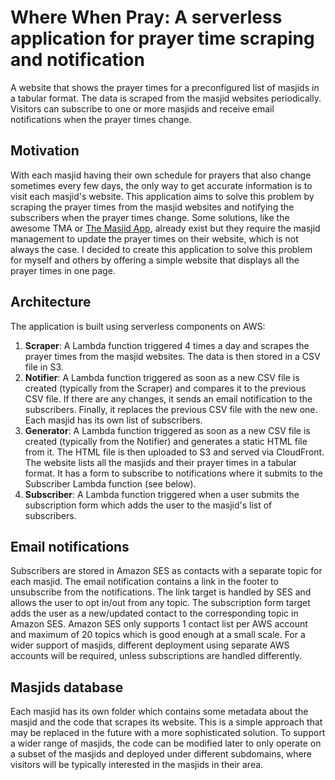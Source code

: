 # Where When Pray: A serverless application for prayer time scraping and notification

A website that shows the prayer times for a preconfigured list of masjids in a tabular format. The data is scraped from the masjid websites periodically. Visitors can subscribe to one or more masjids and receive email notifications when the prayer times change.

## Motivation

With each masjid having their own schedule for prayers that also change sometimes every few days, the only way to get accurate information is to visit each masjid's website. This application aims to solve this problem by scraping the prayer times from the masjid websites and notifying the subscribers when the prayer times change. Some solutions, like the awesome TMA or [The Masjid App](https://themasjidapp.net/), already exist but they require the masjid management to update the prayer times on their website, which is not always the case. I decided to create this application to solve this problem for myself and others by offering a simple website that displays all the prayer times in one page.

## Architecture

The application is built using serverless components on AWS:
1. **Scraper**: A Lambda function triggered 4 times a day and scrapes the prayer times from the masjid websites. The data is then stored in a CSV file in S3.
1. **Notifier**: A Lambda function triggered as soon as a new CSV file is created (typically from the Scraper) and compares it to the previous CSV file. If there are any changes, it sends an email notification to the subscribers. Finally, it replaces the previous CSV file with the new one. Each masjid has its own list of subscribers.
1. **Generator**: A Lambda function triggered as soon as a new CSV file is created (typically from the Notifier) and generates a static HTML file from it. The HTML file is then uploaded to S3 and served via CloudFront. The website lists all the masjids and their prayer times in a tabular format. It has a form to subscribe to notifications where it submits to the Subscriber Lambda function (see below).
1. **Subscriber**: A Lambda function triggered when a user submits the subscription form which adds the user to the masjid's list of subscribers.

## Email notifications

Subscribers are stored in Amazon SES as contacts with a separate topic for each masjid. The email notification contains a link in the footer to unsubscribe from the notifications. The link target is handled by SES and allows the user to opt in/out from any topic. The subscription form target adds the user as a new/updated contact to the corresponding topic in Amazon SES. Amazon SES only supports 1 contact list per AWS account and maximum of 20 topics which is good enough at a small scale. For a wider support of masjids, different deployment using separate AWS accounts will be required, unless subscriptions are handled differently.

## Masjids database

Each masjid has its own folder which contains some metadata about the masjid and the code that scrapes its website. This is a simple approach that may be replaced in the future with a more sophisticated solution. To support a wider range of masjids, the code can be modified later to only operate on a subset of the masjids and deployed under different subdomains, where visitors will be typically interested in the masjids in their area.
